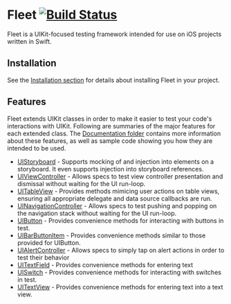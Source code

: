 # Fleet [![Build Status](https://travis-ci.org/jwfriese/Fleet.svg?branch=master)](https://travis-ci.org/jwfriese/Fleet)
Fleet is a UIKit-focused testing framework intended for use on iOS projects written in Swift.

## Installation

See the [Installation section](./Documentation/Installation.md) for details about installing Fleet in your project.

## Features
Fleet extends UIKit classes in order to make it easier to test your code's interactions with UIKit. Following are summaries of the major features for each extended class. The [Documentation folder](./Documentation) contains more information about these features, as well as sample code showing you how they are intended to be used.

- [UIStoryboard](./Documentation/UIStoryboard.md) - Supports mocking of and injection into elements on a storyboard. It even supports injection into storyboard references.
- [UIViewController](./Documentation/UIViewController.md) - Allows specs to test view controller presentation and dismissal without waiting for the UI run-loop.
- [UITableView](./Documentation/UITableView.md) - Provides methods mimicing user actions on table views, ensuring all appropriate delegate and data source callbacks are run.
- [UINavigationController](./Documentation/UINavigationController.md) - Allows specs to test pushing and popping on the navigation stack without waiting for the UI run-loop.
- [UIButton](./Documentation/UIButton.md) - Provides convenience methods for interacting with buttons in test.
- [UIBarButtonItem](./Documentation/UIBarButtonItem.md) - Provides convenience methods similar to those provided for UIButton.
- [UIAlertController](./Documentation/UIAlertController.md) - Allows specs to simply tap on alert actions in order to test their behavior
- [UITextField](./Documentation/UITextField.md) - Provides convenience methods for entering text
- [UISwitch](./Documentation/UISwitch.md) - Provides convenience methods for interacting with switches in test.
- [UITextView](./Documentation/UITextView.md) - Provides convenience methods for entering text into a text view.
